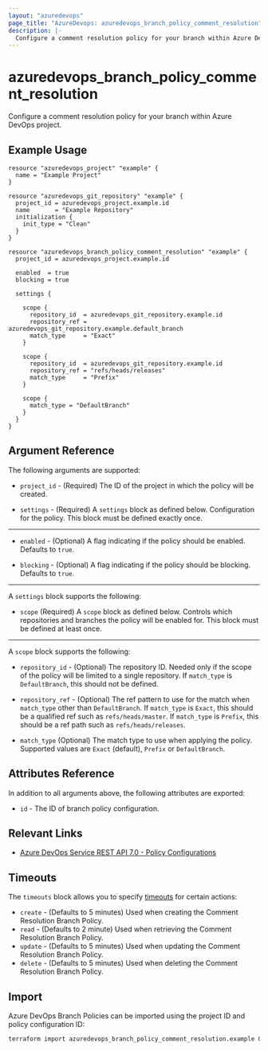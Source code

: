 ```yaml
---
layout: "azuredevops"
page_title: "AzureDevops: azuredevops_branch_policy_comment_resolution"
description: |-
  Configure a comment resolution policy for your branch within Azure DevOps project.
---
```


# azuredevops_branch_policy_comment_resolution

Configure a comment resolution policy for your branch within Azure DevOps project.

## Example Usage

```hcl
resource "azuredevops_project" "example" {
  name = "Example Project"
}

resource "azuredevops_git_repository" "example" {
  project_id = azuredevops_project.example.id
  name       = "Example Repository"
  initialization {
    init_type = "Clean"
  }
}

resource "azuredevops_branch_policy_comment_resolution" "example" {
  project_id = azuredevops_project.example.id

  enabled  = true
  blocking = true

  settings {

    scope {
      repository_id  = azuredevops_git_repository.example.id
      repository_ref = azuredevops_git_repository.example.default_branch
      match_type     = "Exact"
    }

    scope {
      repository_id  = azuredevops_git_repository.example.id
      repository_ref = "refs/heads/releases"
      match_type     = "Prefix"
    }

    scope {
      match_type = "DefaultBranch"
    }
  }
}
```

## Argument Reference

The following arguments are supported:

* `project_id` - (Required) The ID of the project in which the policy will be created.

* `settings` - (Required) A `settings` block as defined below. Configuration for the policy. This block must be defined exactly once.

---

* `enabled` - (Optional) A flag indicating if the policy should be enabled. Defaults to `true`.

* `blocking` - (Optional) A flag indicating if the policy should be blocking. Defaults to `true`.

---

A `settings` block supports the following:

* `scope` (Required) A `scope` block as defined below. Controls which repositories and branches the policy will be enabled for. This block must be defined at least once.

---

A `scope` block supports the following:

* `repository_id` - (Optional) The repository ID. Needed only if the scope of the policy will be limited to a single repository. If `match_type` is `DefaultBranch`, this should not be defined.

* `repository_ref` - (Optional) The ref pattern to use for the match when `match_type` other than `DefaultBranch`. If `match_type` is `Exact`, this should be a qualified ref such as `refs/heads/master`. If `match_type` is `Prefix`, this should be a ref path such as `refs/heads/releases`.

* `match_type` (Optional) The match type to use when applying the policy. Supported values are `Exact` (default), `Prefix` or `DefaultBranch`.

## Attributes Reference

In addition to all arguments above, the following attributes are exported:

* `id` - The ID of branch policy configuration.

## Relevant Links

- [Azure DevOps Service REST API 7.0 - Policy Configurations](https://docs.microsoft.com/en-us/rest/api/azure/devops/policy/configurations/create?view=azure-devops-rest-7.0)

## Timeouts

The `timeouts` block allows you to specify [timeouts](https://developer.hashicorp.com/terraform/language/resources/syntax#operation-timeouts) for certain actions:

* `create` - (Defaults to 5 minutes) Used when creating the Comment Resolution Branch Policy.
* `read` - (Defaults to 2 minute) Used when retrieving the Comment Resolution Branch Policy.
* `update` - (Defaults to 5 minutes) Used when updating the Comment Resolution Branch Policy.
* `delete` - (Defaults to 5 minutes) Used when deleting the Comment Resolution Branch Policy.

## Import

Azure DevOps Branch Policies can be imported using the project ID and policy configuration ID:

```sh
terraform import azuredevops_branch_policy_comment_resolution.example 00000000-0000-0000-0000-000000000000/0
```
